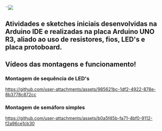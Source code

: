 ``<img src="https://images.tcdn.com.br/img/img_prod/900872/arduino_uno_r3_cabo_usb_2871_1_07f18cc89ab02c14be2c9fb5d9ae528c.jpg">

## Atividades e sketches iniciais desenvolvidas na Arduino IDE e realizadas na placa Arduino UNO R3, aliado ao uso de resistores, fios, LED's e placa protoboard.


## Vídeos das montagens e funcionamento!

### Montagem de sequência de LED's
https://github.com/user-attachments/assets/985621bc-1df2-4922-878e-8b3778c872cc

### Montagem de semáforo simples
https://github.com/user-attachments/assets/b0a5f45b-fa71-4bf0-9112-f2a96ce1cb30



